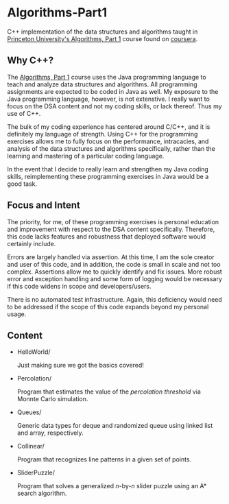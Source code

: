 # Algorithms-Part1

C++ implementation of the data structures and algorithms taught in [Princeton University's Algorithms, Part 1](https://www.coursera.org/learn/algorithms-part1) course found on [coursera](https://www.coursera.org/).

## Why C++?

The [Algorithms, Part 1](https://www.coursera.org/learn/algorithms-part1) course uses the Java programming language to teach and analyze data structures and algorithms. All programming assignments are expected to be coded in Java as well. My exposure to the Java programming language, however, is not extenstive. I really want to focus on the DSA content and not my coding skills, or lack thereof. Thus my use of C++.

The bulk of my coding experience has centered around C/C++, and it is definitely my language of strength. Using C++ for the programming exercises allows me to fully focus on the performance, intracacies, and analysis of the data structures and algorithms specifically, rather than the learning and mastering of a particular coding language.

In the event that I decide to really learn and strengthen my Java coding skills, reimplementing these programming exercises in Java would be a good task.

## Focus and Intent

The priority, for me, of these programming exercises is personal education and improvement with respect to the DSA content specifically. Therefore, this code lacks features and robustness that deployed software would certainly include.

Errors are largely handled via assertion. At this time, I am the sole creator and user of this code, and in addition, the code is small in scale and not too complex. Assertions allow me to quickly identify and fix issues. More robust error and exception handling and some form of logging would be necessary if this code widens in scope and developers/users.

There is no automated test infrastructure. Again, this deficiency would need to be addressed if the scope of this code expands beyond my personal usage. 

## Content

- HelloWorld/
  
  Just making sure we got the basics covered!

- Percolation/
  
  Program that estimates the value of the *percolation threshold* via Monnte Carlo simulation.

- Queues/
  
  Generic data types for deque and randomized queue using linked list and array, respectively.

- Collinear/
  
  Program that recognizes line patterns in a given set of points.

- SliderPuzzle/

  Program that solves a generalized $`n`$-by-$`n`$ slider puzzle using an A* search algorithm.
